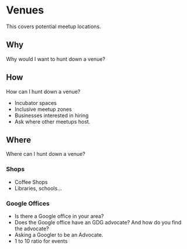 # Venues
This covers potential meetup locations. 

## Why
Why would I want to hunt down a venue? 

## How
How can I hunt down a venue? 

* Incubator spaces
* Inclusive meetup zones
* Businesses interested in hiring
* Ask where other meetups host. 

## Where
Where can I hunt down a venue? 

### Shops

* Coffee Shops
* Libraries, schools...

### Google Offices

* Is there a Google office in your area?
* Does the Google office have an GDG advocate? And how do you find the advocate? 
* Asking a Googler to be an Advocate. 
* 1 to 10 ratio for events

